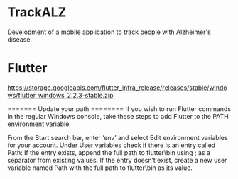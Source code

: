 # TrackALZ
Development of a mobile application to track people with Alzheimer's disease.
# Flutter
https://storage.googleapis.com/flutter_infra_release/releases/stable/windows/flutter_windows_2.2.3-stable.zip

======= Update your path ========
If you wish to run Flutter commands in the regular Windows console, take these steps to add Flutter to the PATH environment variable:

From the Start search bar, enter ‘env’ and select Edit environment variables for your account.
Under User variables check if there is an entry called Path:
If the entry exists, append the full path to flutter\bin using ; as a separator from existing values.
If the entry doesn’t exist, create a new user variable named Path with the full path to flutter\bin as its value.
